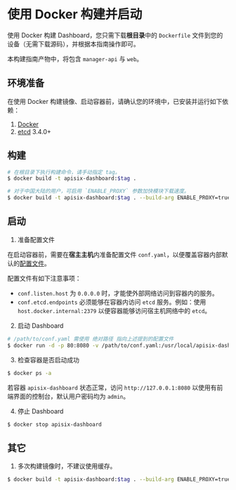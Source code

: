 <!--
#
# Licensed to the Apache Software Foundation (ASF) under one or more
# contributor license agreements.  See the NOTICE file distributed with
# this work for additional information regarding copyright ownership.
# The ASF licenses this file to You under the Apache License, Version 2.0
# (the "License"); you may not use this file except in compliance with
# the License.  You may obtain a copy of the License at
#
#     http://www.apache.org/licenses/LICENSE-2.0
#
# Unless required by applicable law or agreed to in writing, software
# distributed under the License is distributed on an "AS IS" BASIS,
# WITHOUT WARRANTIES OR CONDITIONS OF ANY KIND, either express or implied.
# See the License for the specific language governing permissions and
# limitations under the License.
#
-->

# 使用 Docker 构建并启动

使用 Docker 构建 Dashboard，您只需下载**根目录**中的 `Dockerfile` 文件到您的设备（无需下载源码），并根据本指南操作即可。

本构建指南产物中，将包含 `manager-api` 与 `web`。

## 环境准备

在使用 Docker 构建镜像、启动容器前，请确认您的环境中，已安装并运行如下依赖：

1. [Docker](https://docs.docker.com/engine/install/)
2. [etcd](https://etcd.io/docs/v3.4.0/dl-build/) 3.4.0+

## 构建

```sh
# 在根目录下执行构建命令，请手动指定 tag。
$ docker build -t apisix-dashboard:$tag .

# 对于中国大陆的用户，可启用 `ENABLE_PROXY` 参数加快模块下载速度。
$ docker build -t apisix-dashboard:$tag . --build-arg ENABLE_PROXY=true
```

## 启动

1. 准备配置文件

在启动容器前，需要在**宿主主机**内准备配置文件 `conf.yaml`，以便覆盖容器内部默认的[配置文件](../api/conf/conf.yaml)。

配置文件有如下注意事项：

- `conf.listen.host` 为 `0.0.0.0` 时，才能使外部网络访问到容器内的服务。
- `conf.etcd.endpoints` 必须能够在容器内访问 `etcd` 服务。例如：使用 `host.docker.internal:2379` 以便容器能够访问宿主机网络中的 `etcd`。

2. 启动 Dashboard

```sh
# /path/to/conf.yaml 需使用 绝对路径 指向上述提到的配置文件
$ docker run -d -p 80:8080 -v /path/to/conf.yaml:/usr/local/apisix-dashboard/conf/conf.yaml --name apisix-dashboard apisix-dashboard:$tag
```

3. 检查容器是否启动成功

```sh
$ docker ps -a
```

若容器 `apisix-dashboard` 状态正常，访问 `http://127.0.0.1:8080` 以使用有前端界面的控制台，默认用户密码均为 `admin`。

4. 停止 Dashboard

```sh
$ docker stop apisix-dashboard
```

## 其它

1. 多次构建镜像时，不建议使用缓存。

```sh
$ docker build -t apisix-dashboard:$tag . --build-arg ENABLE_PROXY=true --no-cache=true
```
